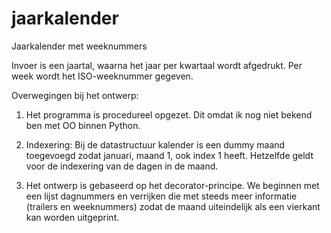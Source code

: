 # jaarkalender
Jaarkalender met weeknummers

Invoer is een jaartal, waarna het jaar per kwartaal wordt afgedrukt. Per week wordt het ISO-weeknummer gegeven.

Overwegingen bij het ontwerp:
1. Het programma is procedureel opgezet. Dit omdat ik nog niet bekend ben met OO binnen Python.

2. Indexering: Bij de datastructuur kalender is een dummy maand toegevoegd zodat januari, maand 1, ook index 1 heeft. Hetzelfde geldt voor de indexering van de dagen in de maand.

3. Het ontwerp is gebaseerd op het decorator-principe. We beginnen met een lijst dagnummers en verrijken die met steeds meer informatie (trailers en weeknummers) zodat de maand uiteindelijk als een vierkant kan worden uitgeprint.



